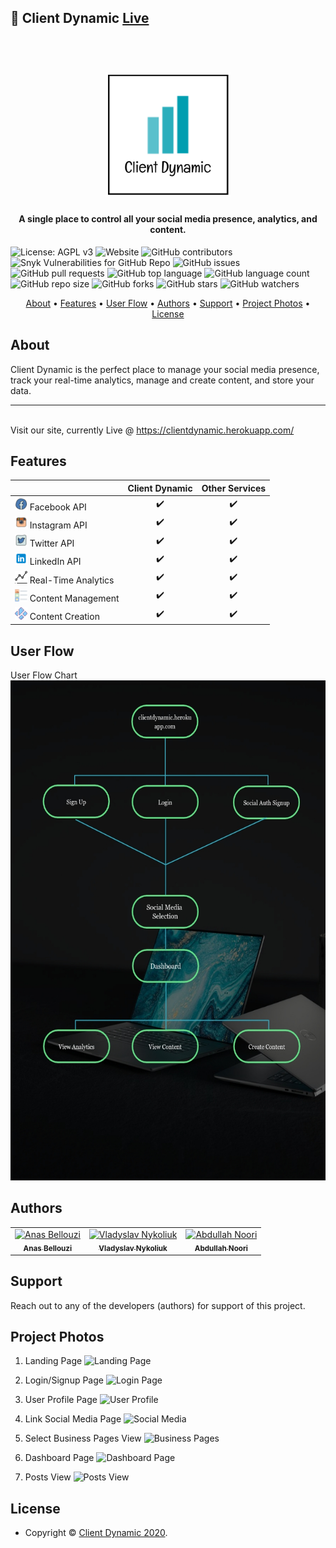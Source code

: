 ## 🚀 Client Dynamic [Live](https://clientdynamic.herokuapp.com/)

<h1 align="center">
  <br>
  <a href="https://clientdynamic.herokuapp.com/"><img src="assets/images/logop.png" alt="logo" width="200" height="200"></a>
</h1>

<h4 align="center">A single place to control all your social media presence, analytics, and content.</h4>

<p align="center">

![License: AGPL v3](https://img.shields.io/badge/License-AGPL%20v3-blue.svg)
![Website](https://img.shields.io/website?up_message=online&url=https%3A%2F%2Fclientdynamic.herokuapp.com%2F)
![GitHub contributors](https://img.shields.io/github/contributors/vladyslavnUA/client-dynamic)
![Snyk Vulnerabilities for GitHub Repo](https://img.shields.io/snyk/vulnerabilities/github/vladyslavnUA/client-dynamic)
![GitHub issues](https://img.shields.io/github/issues/vladyslavnUA/client-dynamic)
![GitHub pull requests](https://img.shields.io/github/issues-pr/vladyslavnUA/client-dynamic)
![GitHub top language](https://img.shields.io/github/languages/top/vladyslavnUA/client-dynamic)
![GitHub language count](https://img.shields.io/github/languages/count/vladyslavnUA/client-dynamic)
![GitHub repo size](https://img.shields.io/github/repo-size/vladyslavnUA/client-dynamic)
![GitHub forks](https://img.shields.io/github/forks/vladyslavnUA/client-dynamic?style=social)
![GitHub stars](https://img.shields.io/github/stars/vladyslavnUA/client-dynamic?style=social)
![GitHub watchers](https://img.shields.io/github/watchers/vladyslavnUA/client-dynamic?style=social)

</p>

<p align="center">
  <a href="#about">About</a> •
  <a href="#features">Features</a> •
  <a href="#user-flow">User Flow</a> •
  <a href="#authors">Authors</a> •
  <a href="#support">Support</a> •
  <a href="#project-photos">Project Photos</a> •
  <a href="#license">License</a>
</p>

## About
Client Dynamic is the perfect place to manage your social media presence, track your real-time analytics, manage and create content, and store your data.

---
<br>Visit our site, currently Live @ https://clientdynamic.herokuapp.com/

## Features

|                            | Client Dynamic  | Other Services |
| -------------------------- | :----------------: | :-------------: |
| <img src="assets/images/fb.png" alt="fb" width="20" height="20"> Facebook API            |         ✔️         |        ✔️        |
| <img src="assets/images/ins.png" alt="in" width="20" height="20"> Instagram API             |         ✔️         |        ✔️        |
| <img src="assets/images/tw.png" alt="tw" width="20" height="20"> Twitter API        |         ✔️         |        ✔️        |
| <img src="assets/images/in.png" alt="in" width="20" height="20"> LinkedIn API |         ✔️         |        ✔️        |
| <img src="assets/images/an.png" alt="an" width="20" height="20"> Real-Time Analytics          |         ✔️         |        ✔️        |
| <img src="assets/images/cm.png" alt="cm" width="20" height="20"> Content Management          |         ✔️         |        ✔️        |
| <img src="assets/images/cc.png" alt="cc" width="20" height="20"> Content Creation          |         ✔️         |        ✔️        |

## User Flow
User Flow Chart
<br>
<img src="assets/images/flow.jpg" alt="flow" width="550" height="800">

## Authors

<table>
  <tr>
    <td align="center"><a href="https://github.com/anbellouzi"><img src="https://avatars0.githubusercontent.com/u/12688642?v=4" alt="Anas Bellouzi" width="85px;"/><br><sub><b>Anas Bellouzi</b></td>
    <td align="center"><a href="https://github.com/vladyslavnUA"><img src="https://avatars0.githubusercontent.com/u/37787869?v=4" alt="Vladyslav Nykoliuk" width="85px;"/><br><sub><b>Vladyslav Nykoliuk</b></td>
    <td align="center"><a href="https://github.com/AbdullahNoori"><img src="https://avatars2.githubusercontent.com/u/51065314?v=4" alt="Abdullah Noori" width="85px;"/><br><sub><b>Abdullah Noori</b></td>
  </tr>
</table>

## Support

Reach out to any of the developers (authors) for support of this project.

## Project Photos
1. Landing Page
![Landing Page](https://i.imgur.com/T3Q2JvR.png)

2. Login/Signup Page
![Login Page](https://i.imgur.com/h6d5s7L.png)

3. User Profile Page
![User Profile](https://i.imgur.com/88HVOtB.png)

4. Link Social Media Page
![Social Media](https://i.imgur.com/t80xntA.png)

5. Select Business Pages View
![Business Pages](https://i.imgur.com/pIowXR9.png)

6. Dashboard Page
![Dashboard Page](https://i.imgur.com/oyuXzDZ.png)

7. Posts View
![Posts View](https://i.imgur.com/05cmY9R.png)

## License

- Copyright © [Client Dynamic 2020](https://clientdynamic.herokuapp.com/ "Client Dynamic Live").

